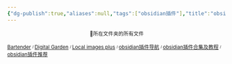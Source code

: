 ```yaml
---
{"dg-publish":true,"aliases":null,"tags":["obsidian插件"],"title":"obsidian插件导航","permalink":"/0801 学习笔记/obsidian/obsidian插件/obsidian插件导航/","dgPassFrontmatter":true,"noteIcon":""}
---
```


<p><span><center><sub>📁所在文件夹的所有文件</sub><center></center></center></span></p><span><span><p><sub><a data-tooltip-position="top" aria-label="0801 学习笔记/obsidian/obsidian插件/Bartender.md" data-href="0801 学习笔记/obsidian/obsidian插件/Bartender.md" href="0801 学习笔记/obsidian/obsidian插件/Bartender.md" class="internal-link" target="_blank" rel="noopener">Bartender</a> <sup><sub>  / </sub></sup><a data-tooltip-position="top" aria-label="0801 学习笔记/obsidian/obsidian插件/Digital Garden.md" data-href="0801 学习笔记/obsidian/obsidian插件/Digital Garden.md" href="0801 学习笔记/obsidian/obsidian插件/Digital Garden.md" class="internal-link" target="_blank" rel="noopener">Digital Garden</a> <sup><sub>  / </sub></sup><a data-tooltip-position="top" aria-label="0801 学习笔记/obsidian/obsidian插件/Local images plus.md" data-href="0801 学习笔记/obsidian/obsidian插件/Local images plus.md" href="0801 学习笔记/obsidian/obsidian插件/Local images plus.md" class="internal-link" target="_blank" rel="noopener">Local images plus</a> <sup><sub>  / </sub></sup><a data-tooltip-position="top" aria-label="0801 学习笔记/obsidian/obsidian插件/obsidian插件导航.md" data-href="0801 学习笔记/obsidian/obsidian插件/obsidian插件导航.md" href="0801 学习笔记/obsidian/obsidian插件/obsidian插件导航.md" class="internal-link" target="_blank" rel="noopener">obsidian插件导航</a> <sup><sub>  / </sub></sup><a data-tooltip-position="top" aria-label="0801 学习笔记/obsidian/obsidian插件/obsidian插件合集及教程.md" data-href="0801 学习笔记/obsidian/obsidian插件/obsidian插件合集及教程.md" href="0801 学习笔记/obsidian/obsidian插件/obsidian插件合集及教程.md" class="internal-link" target="_blank" rel="noopener">obsidian插件合集及教程</a> <sup><sub>  / </sub></sup><a data-tooltip-position="top" aria-label="0801 学习笔记/obsidian/obsidian插件/obsidian插件推荐.md" data-href="0801 学习笔记/obsidian/obsidian插件/obsidian插件推荐.md" href="0801 学习笔记/obsidian/obsidian插件/obsidian插件推荐.md" class="internal-link" target="_blank" rel="noopener">obsidian插件推荐</a></sub></p></span></span><span><span><p><br><br></p></span></span>
